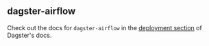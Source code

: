 ## dagster-airflow

Check out the docs for `dagster-airflow` in the [deployment section](https://dagster.readthedocs.io/en/latest/sections/deploying/deploying.html) of Dagster's docs.
